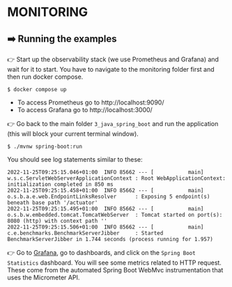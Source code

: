 # MONITORING

## ➡️ Running the examples

👉 Start up the observability stack (we use Prometheus and Grafana) and wait for it to start. 
You have to navigate to the monitoring folder first and then run docker compose.
```
$ docker compose up
```
* To access Prometheus go to http://localhost:9090/
* To access Grafana go to http://localhost:3000/

👉 Go back to the main folder `3_java_spring_boot` and run the application (this will block your current terminal window).
```
$ ./mvnw spring-boot:run 
```

You should see log statements similar to these:

```
2022-11-25T09:25:15.046+01:00  INFO 85662 --- [           main] w.s.c.ServletWebServerApplicationContext : Root WebApplicationContext: initialization completed in 850 ms
2022-11-25T09:25:15.458+01:00  INFO 85662 --- [           main] o.s.b.a.e.web.EndpointLinksResolver      : Exposing 5 endpoint(s) beneath base path '/actuator'
2022-11-25T09:25:15.495+01:00  INFO 85662 --- [           main] o.s.b.w.embedded.tomcat.TomcatWebServer  : Tomcat started on port(s): 8080 (http) with context path ''
2022-11-25T09:25:15.506+01:00  INFO 85662 --- [           main] c.e.benchmarks.BenchmarkServerJibber     : Started BenchmarkServerJibber in 1.744 seconds (process running for 1.957)
```

👉 Go to [Grafana](http://localhost:3000/), go to dashboards, and click on the `Spring Boot Statistics` dashboard. You will see some metrics related to HTTP request. These come from the automated Spring Boot WebMvc instrumentation that uses the Micrometer API.
